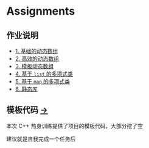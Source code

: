 # Assignments

## 作业说明

- [1. 基础的动态数组](1_BasicDArray/) 
- [2. 高效的动态数组](2_EfficientDArray/) 
- [3. 模板动态数组](3_TemplateDArray/) 
- [4. 基于 `list` 的多项式类](4_list_Polynomial/) 
- [5. 基于 `map` 的多项式类](5_map_Polynomial/) 
- [6. 静态库](6_useLib/) 

## 模板代码 [->](../codes/) 

本次 C++ 热身训练提供了项目的模板代码，大部分挖了空

建议就是自我完成一个任务后

